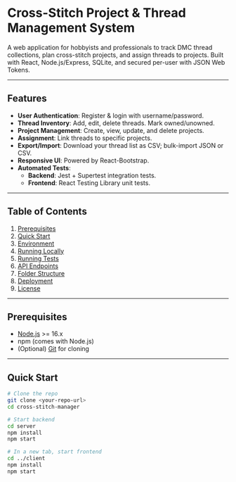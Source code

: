# Cross-Stitch Project & Thread Management System

A web application for hobbyists and professionals to track DMC thread collections, plan cross-stitch projects, and assign threads to projects. Built with React, Node.js/Express, SQLite, and secured per-user with JSON Web Tokens.

---

## Features

- **User Authentication**: Register & login with username/password.
- **Thread Inventory**: Add, edit, delete threads. Mark owned/unowned.
- **Project Management**: Create, view, update, and delete projects.
- **Assignment**: Link threads to specific projects.
- **Export/Import**: Download your thread list as CSV; bulk-import JSON or CSV.
- **Responsive UI**: Powered by React-Bootstrap.
- **Automated Tests**: 
  - **Backend**: Jest + Supertest integration tests.
  - **Frontend**: React Testing Library unit tests.

---

## Table of Contents

1. [Prerequisites](#prerequisites)  
2. [Quick Start](#quick-start)  
3. [Environment](#environment)  
4. [Running Locally](#running-locally)  
5. [Running Tests](#running-tests)  
6. [API Endpoints](#api-endpoints)  
7. [Folder Structure](#folder-structure)  
8. [Deployment](#deployment)  
9. [License](#license)

---

## Prerequisites

- [Node.js](https://nodejs.org/) >= 16.x  
- npm (comes with Node.js)  
- (Optional) [Git](https://git-scm.com/) for cloning  

---

## Quick Start

```bash
# Clone the repo
git clone <your-repo-url>
cd cross-stitch-manager

# Start backend
cd server
npm install
npm start

# In a new tab, start frontend
cd ../client
npm install
npm start
